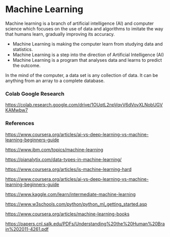 # Machine Learning

Machine learning is a branch of artificial intelligence (AI) and computer science which focuses on the use of data and algorithms to imitate the way that humans learn, gradually improving its accuracy.

* Machine Learning is making the computer learn from studying data and statistics.
* Machine Learning is a step into the direction of Artificial Intelligence (AI)
* Machine Learning is a program that analyses data and learns to predict the outcome.

In the mind of the computer, a data set is any collection of data. It can be anything from an array to a complete database.

### Colab Google Research

https://colab.research.google.com/drive/1OUqtL2npVqvV6dVovXLNobUGVKAMwbw7

### References

https://www.coursera.org/articles/ai-vs-deep-learning-vs-machine-learning-beginners-guide

https://www.ibm.com/topics/machine-learning

https://pianalytix.com/data-types-in-machine-learning/

https://www.coursera.org/articles/is-machine-learning-hard

https://www.coursera.org/articles/ai-vs-deep-learning-vs-machine-learning-beginners-guide

https://www.kaggle.com/learn/intermediate-machine-learning

https://www.w3schools.com/python/python_ml_getting_started.asp

https://www.coursera.org/articles/machine-learning-books

https://papers.cnl.salk.edu/PDFs/Understanding%20the%20Human%20Brain%202011-4261.pdf
